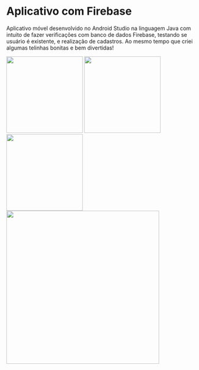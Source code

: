 # Aplicativo com Firebase
Aplicativo móvel desenvolvido no Android Studio na linguagem Java com intuito de fazer verificações com banco de dados Firebase, testando se usuário é existente, e realização de cadastros. Ao mesmo tempo que criei algumas telinhas bonitas e bem divertidas!


 <img src="https://user-images.githubusercontent.com/101990417/201191616-9a0a3941-9db5-400b-8182-7b9d00d9c9f1.jpeg" width="200px" heigth="250px" />
 <img src="https://user-images.githubusercontent.com/101990417/201191627-576af50a-2194-456c-b71f-6ffb552c7cb6.jpeg" width="200px" />
 <img src="https://user-images.githubusercontent.com/101990417/201191636-cb8f8fbe-191a-46e6-b15c-31ba03ccdee3.jpeg" width="200px" />
 <img src="https://user-images.githubusercontent.com/101990417/201191648-5eff531e-c36c-424c-ab98-909af2d94ebd.png" width="400px" />

